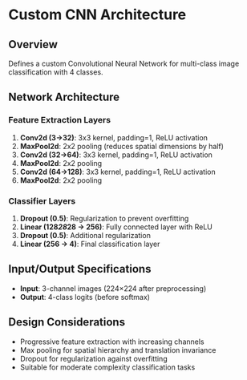 # Custom CNN Architecture

## Overview
Defines a custom Convolutional Neural Network for multi-class image classification with 4 classes.

## Network Architecture

### Feature Extraction Layers
1. **Conv2d (3→32)**: 3x3 kernel, padding=1, ReLU activation
2. **MaxPool2d**: 2x2 pooling (reduces spatial dimensions by half)
3. **Conv2d (32→64)**: 3x3 kernel, padding=1, ReLU activation  
4. **MaxPool2d**: 2x2 pooling
5. **Conv2d (64→128)**: 3x3 kernel, padding=1, ReLU activation
6. **MaxPool2d**: 2x2 pooling

### Classifier Layers
1. **Dropout (0.5)**: Regularization to prevent overfitting
2. **Linear (128*28*28 → 256)**: Fully connected layer with ReLU
3. **Dropout (0.5)**: Additional regularization
4. **Linear (256 → 4)**: Final classification layer

## Input/Output Specifications
- **Input**: 3-channel images (224×224 after preprocessing)
- **Output**: 4-class logits (before softmax)

## Design Considerations
- Progressive feature extraction with increasing channels
- Max pooling for spatial hierarchy and translation invariance
- Dropout for regularization against overfitting
- Suitable for moderate complexity classification tasks